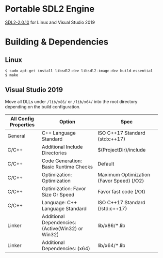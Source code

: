 # Portable SDL2 Engine
[SDL2-2.0.10](https://www.libsdl.org/)
for Linux and Visual Studio 2019
# Building & Dependencies
## Linux
```
$ sudo apt-get install libsdl2-dev libsdl2-image-dev build-essential
$ make
```
## Visual Studio 2019
Move all DLLs under `/lib/x86/` or `/lib/x64/` into the root directory depending on the build configuration.

| All Config Properties | Option | Spec |
|-----------------------|--------|------|
| General | C++ Language Standard | ISO C++17 Standard (std:c++17) |
| C/C++ | Additional Include Directories | $(ProjectDir)/include |
| C/C++ | Code Generation: Basic Runtime Checks | Default |
| C/C++ | Optimization: Optimization | Maximum Optimization (Favor Speed) (/O2) |
| C/C++ | Optimization: Favor Size Or Speed | Favor fast code (/Ot) |
| C/C++ | Language: C++ Language Standard | ISO C++17 Standard (/std:c++17) |
| Linker | Additional Dependencies: (Active(Win32) or Win32) | lib/x86/*.lib |
| Linker | Additional Dependencies: (x64) | lib/x64/*.lib |
